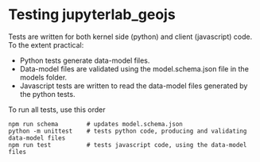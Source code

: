 # Testing jupyterlab_geojs

Tests are written for both kernel side (python) and client (javascript) code.
To the extent practical:
* Python tests generate data-model files.
* Data-model files are validated using the model.schema.json file in the models folder.
* Javascript tests are written to read the data-model files generated by the python tests.

To run all tests, use this order

```
npm run schema        # updates model.schema.json
python -m unittest    # tests python code, producing and validating data-model files
npm run test          # tests javascript code, using the data-model files
```
